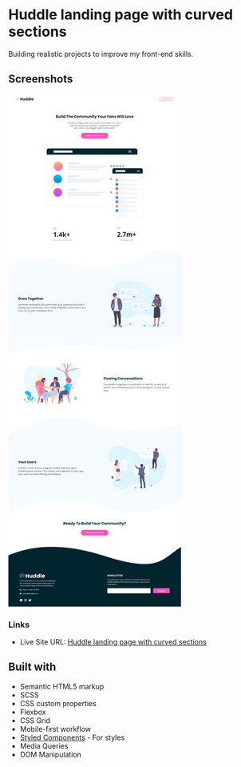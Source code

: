 # Huddle landing page with curved sections

Building realistic projects to improve my front-end skills.

## Screenshots

![](screenshots/ss-desktop.png)

### Links

- Live Site URL: [Huddle landing page with curved sections](https://fylo-land1ng-page.netlify.app/)

## Built with

- Semantic HTML5 markup
- SCSS
- CSS custom properties
- Flexbox
- CSS Grid
- Mobile-first workflow
- [Styled Components](https://styled-components.com/) - For styles
- Media Queries
- DOM Manipulation
